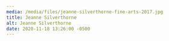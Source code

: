 ```yaml
---
media: /media/files/jeanne-silverthorne-fine-arts-2017.jpg
title: Jeanne Silverthorne
alt: Jeanne Silverthorne
date: 2020-11-18 13:26:00 -0500
---
```

